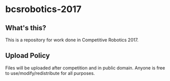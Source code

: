 # bcsrobotics-2017
## What's this?
This is a repository for work done in Competitive Robotics 2017.
## Upload Policy
Files will be uploaded after competition and in public domain.
Anyone is free to use/modify/redistribute for all purposes.
